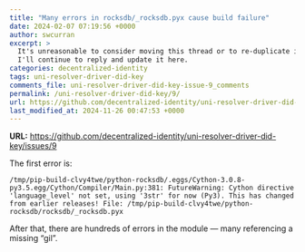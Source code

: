 ```yaml
---
title: "Many errors in rocksdb/_rocksdb.pyx cause build failure"
date: 2024-02-07 07:19:56 +0000
author: swcurran
excerpt: >
  It's unreasonable to consider moving this thread or to re-duplicate it somewhere else.  
  I'll continue to reply and update it here.
categories: decentralized-identity
tags: uni-resolver-driver-did-key
comments_file: uni-resolver-driver-did-key-issue-9_comments
permalink: /uni-resolver-driver-did-key/9/
url: https://github.com/decentralized-identity/uni-resolver-driver-did-key/issues/9
last_modified_at: 2024-11-26 00:47:53 +0000
---
```



**URL:** https://github.com/decentralized-identity/uni-resolver-driver-did-key/issues/9

The first error is:

```
/tmp/pip-build-clvy4twe/python-rocksdb/.eggs/Cython-3.0.8-py3.5.egg/Cython/Compiler/Main.py:381: FutureWarning: Cython directive 'language_level' not set, using '3str' for now (Py3). This has changed from earlier releases! File: /tmp/pip-build-clvy4twe/python-rocksdb/rocksdb/_rocksdb.pyx
```

After that, there are hundreds of errors in the module — many referencing a missing “gil”.